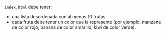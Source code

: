 `index.html` debe tener:

- una lista desordenada con al menos 10 frutas.
- cada fruta debe tener un color que la represente (por ejemplo, manzana de color rojo, banana de color amarillo, kiwi de color verde).